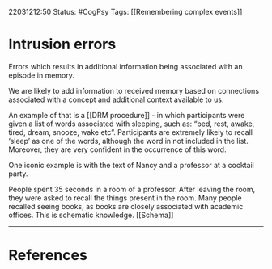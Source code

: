 22031212:50
Status:  #CogPsy 
Tags: [[Remembering complex events]]

# Intrusion errors
Errors which results in additional information being associated with an episode in memory. 

We are likely to add information to received memory based on connections associated with a concept and additional context available to us.

An example of that is a [[DRM procedure]] - in which participants were given a list of words associated with sleeping, such as: “bed, rest, awake, tired, dream, snooze, wake etc”. Participants are extremely likely to recall ‘sleep’ as one of the words, although the word in not included in the list. Moreover, they are very confident in the occurrence of this word. 

One iconic example is with the text of Nancy and a professor at a cocktail party.

People spent 35 seconds in a room of a professor. After leaving the room, they were asked to recall the things present in the room. Many people recalled seeing books, as books are closely associated with academic offices. This is schematic knowledge. [[Schema]]

---
# References